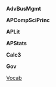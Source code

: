 
**AdvBusMgmt**

<a href=""></a>


**APCompSciPrinc**

<a href=""></a>


**APLit**

<a href=""></a>


**APStats**

<a href=""></a>


**Calc3**

<a href=""></a>


**Gov**

<a href="Gov/Vocab.html">Vocab</a>


